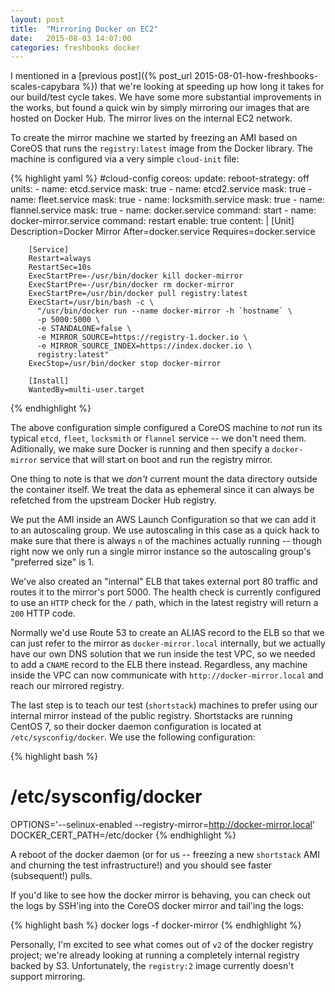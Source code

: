 ```yaml
---
layout: post
title:  "Mirroring Docker on EC2"
date:   2015-08-03 14:07:00
categories: freshbooks docker
---
```


I mentioned in a [previous post]({% post_url 2015-08-01-how-freshbooks-scales-capybara %}) that we're looking at speeding up how long it takes for our build/test cycle takes. We have some more substantial improvements in the works, but found a quick win by simply mirroring our images that are hosted on Docker Hub. The mirror lives on the internal EC2 network.

To create the mirror machine we started by freezing an AMI based on CoreOS that runs the `registry:latest` image from the Docker library. The machine is configured via a very simple `cloud-init` file:

{% highlight yaml %}
#cloud-config
coreos:
  update:
    reboot-strategy: off
  units:
    - name: etcd.service
      mask: true
    - name: etcd2.service
      mask: true
    - name: fleet.service
      mask: true
    - name: locksmith.service
      mask: true
    - name: flannel.service
      mask: true
    - name: docker.service
      command: start
    - name: docker-mirror.service
      command: restart
      enable: true
      content: |
        [Unit]
        Description=Docker Mirror
        After=docker.service
        Requires=docker.service

        [Service]
        Restart=always
        RestartSec=10s
        ExecStartPre=-/usr/bin/docker kill docker-mirror
        ExecStartPre=-/usr/bin/docker rm docker-mirror
        ExecStartPre=/usr/bin/docker pull registry:latest
        ExecStart=/usr/bin/bash -c \
          "/usr/bin/docker run --name docker-mirror -h `hostname` \
          -p 5000:5000 \
          -e STANDALONE=false \
          -e MIRROR_SOURCE=https://registry-1.docker.io \
          -e MIRROR_SOURCE_INDEX=https://index.docker.io \
          registry:latest"
        ExecStop=/usr/bin/docker stop docker-mirror

        [Install]
        WantedBy=multi-user.target
{% endhighlight %}

The above configuration simple configured a CoreOS machine to _not_ run its typical `etcd`, `fleet`, `locksmith` or `flannel` service -- we don't need them. Aditionally, we make sure Docker is running and then specify a `docker-mirror` service that will start on boot and run the registry mirror.

One thing to note is that we _don't_ current mount the data directory outside the container itself. We treat the data as ephemeral since it can always be refetched from the upstream Docker Hub registry.

We put the AMI inside an AWS Launch Configuration so that we can add it to an autoscaling group. We use autoscaling in this case as a quick hack to make sure that there is always `n` of the machines actually running -- though right now we only run a single mirror instance so the autoscaling group's "preferred size" is 1.

We've also created an "internal" ELB that takes external port 80 traffic and routes it to the mirror's port 5000. The health check is currently configured to use an `HTTP` check for the `/` path, which in the latest registry will return a `200` HTTP code.

Normally we'd use Route 53 to create an ALIAS record to the ELB so that we can just refer to the mirror as `docker-mirror.local` internally, but we actually have our own DNS solution that we run inside the test VPC, so we needed to add a `CNAME` record to the ELB there instead. Regardless, any machine inside the VPC can now communicate with `http://docker-mirror.local` and reach our mirrored registry.

The last step is to teach our test (`shortstack`) machines to prefer using our internal mirror instead of the public registry. Shortstacks are running CentOS 7, so their docker daemon configuration is located at `/etc/sysconfig/docker`. We use the following configuration:

{% highlight bash %}
# /etc/sysconfig/docker

OPTIONS='--selinux-enabled --registry-mirror=http://docker-mirror.local'
DOCKER_CERT_PATH=/etc/docker
{% endhighlight %}

A reboot of the docker daemon (or for us -- freezing a new `shortstack` AMI and churning the test infrastructure!) and you should see faster (subsequent!) pulls.

If you'd like to see how the docker mirror is behaving, you can check out the logs by SSH'ing into the CoreOS docker mirror and tail'ing the logs:

{% highlight bash %}
docker logs -f docker-mirror
{% endhighlight %}

Personally, I'm excited to see what comes out of `v2` of the docker registry project; we're already looking at running a completely internal registry backed by S3. Unfortunately, the `registry:2` image currently doesn't support mirroring.